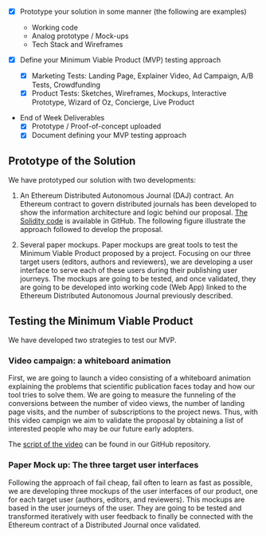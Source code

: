 - [x] Prototype your solution in some manner (the following are examples)
  - Working code
  - Analog prototype / Mock-ups
  - Tech Stack and Wireframes

- [x] Define your Minimum Viable Product (MVP) testing approach

   - [x] Marketing Tests: Landing Page, Explainer Video, Ad Campaign,
A/B Tests, Crowdfunding
   - [x] Product Tests: Sketches, Wireframes, Mockups, Interactive
Prototype, Wizard of Oz, Concierge, Live Product

- End of Week Deliverables
  - [x] Prototype / Proof-of-concept uploaded
  - [x] Document defining your MVP testing approach

## Prototype of the Solution

We have prototyped our solution with two developments:

 1. An Ethereum Distributed Autonomous Journal (DAJ) contract. An Ethereum contract to govern distributed journals has been developed to show the information architecture and logic behind our proposal. [The Solidity code](https://github.com/Amanuenses/Alexandria/tree/master/Contracts) is available in GitHub. The following figure illustrate the approach followed to develop the proposal.

 2. Several paper mockups. Paper mockups are great tools to test the Minimum Viable Product proposed by a project. Focusing on our three target users (editors, authors and reviewers), we are developing a user interface to serve each of these users during their publishing user journeys. The mockups are going to be tested, and once validated, they are going to be developed into working code (Web App) linked to the Ethereum Distributed Autonomous Journal previously described.

## Testing the Minimum Viable Product

We have developed two strategies to test our MVP.

### Video campaign: a whiteboard animation

First, we are going to launch a video consisting of a whiteboard animation explaining the problems that scientific publication faces today and how our tool tries to solve them. We are going to measure the funneling of the conversions between the number of video views, the number of landing page visits, and the number of subscriptions to the project news. Thus, with this video campign we aim to validate the proposal by obtaining a list of interested people who may be our future early adopters.

The [script of the video](https://github.com/Amanuenses/Alexandria/blob/master/video/script.md) can be found in our GitHub repository.

### Paper Mock up: The three target user interfaces

Following the approach of fail cheap, fail often to learn as fast as possible, we are developing three mockups of the user interfaces of our product, one for each target user (authors, editors, and reviewers). This mockups are based in the user journeys of the user. They are going to be tested and transformed iteratively with user feedback to finally be connected with the Ethereum contract of a Distributed Journal once validated.
